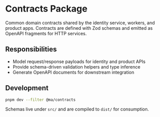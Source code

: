 # Contracts Package

Common domain contracts shared by the identity service, workers, and product apps. Contracts are defined with Zod schemas and emitted as OpenAPI fragments for HTTP services.

## Responsibilities

- Model request/response payloads for identity and product APIs
- Provide schema-driven validation helpers and type inference
- Generate OpenAPI documents for downstream integration

## Development

```bash
pnpm dev --filter @ma/contracts
```

Schemas live under `src/` and are compiled to `dist/` for consumption.
